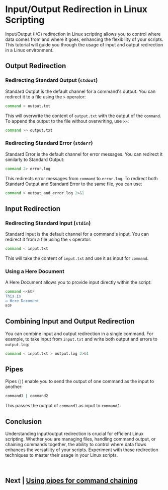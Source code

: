 
# Input/Output Redirection in Linux Scripting

Input/Output (I/O) redirection in Linux scripting allows you to control where data comes from and where it goes, enhancing the flexibility of your scripts. This tutorial will guide you through the usage of input and output redirection in a Linux environment.

## Output Redirection

### Redirecting Standard Output (`stdout`)

Standard Output is the default channel for a command's output. You can redirect it to a file using the `>` operator:

```bash
command > output.txt
```

This will overwrite the content of `output.txt` with the output of the `command`. To append the output to the file without overwriting, use `>>`:

```bash
command >> output.txt
```

### Redirecting Standard Error (`stderr`)

Standard Error is the default channel for error messages. You can redirect it similarly to Standard Output:

```bash
command 2> error.log
```

This redirects error messages from `command` to `error.log`. To redirect both Standard Output and Standard Error to the same file, you can use:

```bash
command > output_and_error.log 2>&1
```

## Input Redirection

### Redirecting Standard Input (`stdin`)

Standard Input is the default channel for a command's input. You can redirect it from a file using the `<` operator:

```bash
command < input.txt
```

This will take the content of `input.txt` and use it as input for `command`.

### Using a Here Document

A Here Document allows you to provide input directly within the script:

```bash
command <<EOF
This is
a Here Document
EOF
```

## Combining Input and Output Redirection

You can combine input and output redirection in a single command. For example, to take input from `input.txt` and write both output and errors to `output.log`:

```bash
command < input.txt > output.log 2>&1
```

## Pipes

Pipes (`|`) enable you to send the output of one command as the input to another:

```bash
command1 | command2
```

This passes the output of `command1` as input to `command2`.

## Conclusion

Understanding input/output redirection is crucial for efficient Linux scripting. Whether you are managing files, handling command output, or chaining commands together, the ability to control where data flows enhances the versatility of your scripts. Experiment with these redirection techniques to master their usage in your Linux scripts.


<br>

## Next | [Using pipes for command chaining](https://github.com/lioneltchami/bash-scripting-tutorial/blob/main/Tutorial-Files/09.Input_Output-Redirection/02.Using_pipes_for_command_chaining.md)
